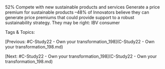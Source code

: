 52%
Compete with new sustainable products and services
Generate a price premium for sustainable products –48% of Innovators believe they can generate price 
premiums that could provide support to a robust 
sustainability strategy. They may be right: IBV consumer 

   Tags & Topics:
   

[Previous: #C-Study22 - Own your transformation_198](C-Study22 - Own your transformation_198.md)

[Next: #C-Study22 - Own your transformation_198](C-Study22 - Own your transformation_198.md)